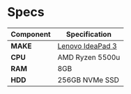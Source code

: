 # Specs

| Component | Specification                                                                                                                  |
| --------- | ------------------------------------------------------------------------------------------------------------------------------ |
| **MAKE**  | [Lenovo IdeaPad 3](<https://www.lenovo.com/br/pt/p/laptops/ideapad/ideapad-300/notebook-ideapad-3-(15-inch-amd)/len101i0010?>) |
| **CPU**   | AMD Ryzen 5500u                                                                                                                |
| **RAM**   | 8GB                                                                                                                            |
| **HDD**   | 256GB NVMe SSD                                                                                                                 |
